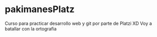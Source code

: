 # pakimanesPlatz
Curso para practicar desarrollo web y git por parte de Platzi XD
Voy a batallar con la ortografia